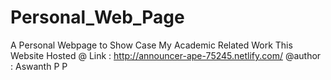 # Personal_Web_Page
A Personal Webpage to Show Case My Academic Related Work
This Website Hosted @
Link : http://announcer-ape-75245.netlify.com/
@author : Aswanth P P
